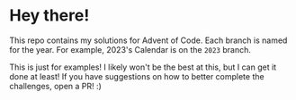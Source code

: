 # Hey there!
This repo contains my solutions for Advent of Code. Each branch is named for the year. For example, 2023's Calendar is on the `2023` branch.

This is just for examples! I likely won't be the best at this, but I can get it done at least! If you have suggestions on how to better complete the challenges, open a PR! :\)
